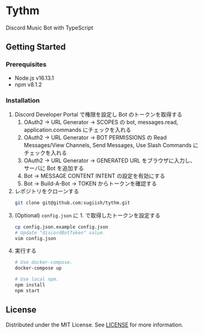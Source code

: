 # Tythm
Discord Music Bot with TypeScript

## Getting Started
### Prerequisites
* Node.js v16.13.1
* npm v8.1.2

### Installation

1. Discord Developer Portal で権限を設定し Bot のトークンを取得する
    1. OAuth2 -> URL Generator -> SCOPES の bot, messages.read, application.commands にチェックを入れる
    2. OAuth2 -> URL Generator -> BOT PERMISSIONS の Read Messages/View Channels, Send Messages, Use Slash Commands にチェックを入れる
    3. OAuth2 -> URL Generator -> GENERATED URL をブラウザに入力し、サーバに Bot を追加する
    4. Bot -> MESSAGE CONTENT INTENT の設定を有効にする
    5. Bot -> Build-A-Bot -> TOKEN からトークンを確認する
2. レポジトリをクローンする
    ```sh
    git clone git@github.com:sugiish/tythm.git
    ```
3. (Optional) `config.json` に 1. で取得したトークンを設定する
    ```sh
    cp config.json.example config.json
    # Update "discordBotToken" value.
    vim config.json
    ```
4. 実行する
    ```sh
    # Use docker-compose.
    docker-compose up

    # Use local npm.
    npm install
    npm start
    ```

## License
Distributed under the MIT License. See [LICENSE](LICENSE) for more information.
